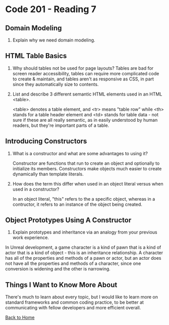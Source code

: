 # Code 201 - Reading 7

## Domain Modeling

1. Explain why we need domain modeling.

## HTML Table Basics

1. Why should tables not be used for page layouts?
    Tables are bad for screen reader accessibility, tables can require more complicated code to create & maintain, and tables aren't as responsive as CSS, in part since they automatically size to contents.

2. List and describe 3 different semantic HTML elements used in an HTML \<table>.

   \<table> denotes a table element, and \<tr> means "table row" while \<th> stands for a table header element and \<td> stands for table data - not sure if these are all really semantic, as in easily understood by human readers, but they're important parts of a table.

## Introducing Constructors

1. What is a constructor and what are some advantages to using it?

    Constructor are functions that run to create an object and optionally to initialize its members. Constructors make objects much easier to create dynamically than  template literals.

2. How does the term this differ when used in an object literal versus when used in a constructor?

    In an object literal, "this" refers to the a specific object, whereas in a contructor, it refers to an instance of the object being created.

## Object Prototypes Using A Constructor

1. Explain prototypes and inheritance via an analogy from your previous work experience.

  In Unreal development, a game character is a kind of pawn that is a kind of actor that is a kind of object - this is an inheritance relationship. A character has all of the properties and methods of a pawn or actor, but an actor does not have all the properties and methods of a character, since one conversion is widening and the other is narrowing.

## Things I Want to Know More About

  There's much to learn about every topic, but I would like to learn more on standard frameworks and common coding practice, to be better at communicating with fellow developers and more efficient overall.

[Back to Home](../index.md)
